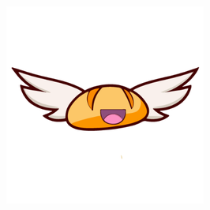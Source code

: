 <p align="center">

<img width="400" src="https://raw.githubusercontent.com/jetbun/assets/main/logos/0.5x/jetbun_logo_transparent%400.5x.png" />

</p>
